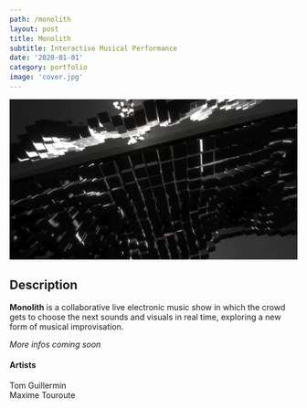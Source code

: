 ```yaml
---
path: /monolith
layout: post
title: Monolith
subtitle: Interactive Musical Performance
date: '2020-01-01'
category: portfolio
image: 'cover.jpg'
---
```


![Cover](cover.jpg)

## Description

**Monolith** is a collaborative live electronic music show in which the crowd gets to choose the next sounds and visuals in real time, exploring a new form of musical improvisation.

_More infos coming soon_

#### Artists

Tom Guillermin  
Maxime Touroute
